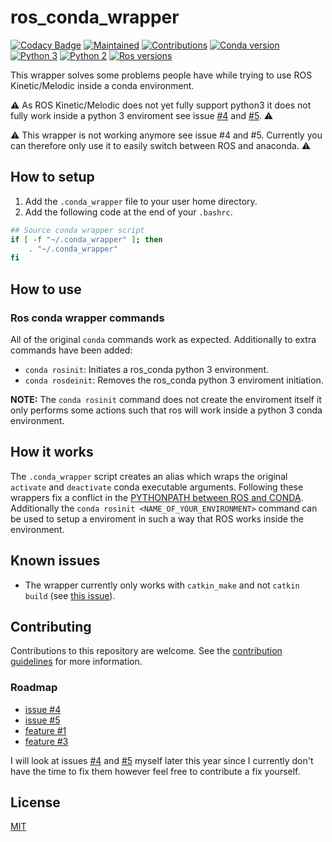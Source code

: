 # ros_conda_wrapper

[![Codacy Badge](https://api.codacy.com/project/badge/Grade/3bac6de9531d40e699010223fa5a0ddf)](https://app.codacy.com/app/rickstaa/ros_conda_wrapper?utm_source=github.com&utm_medium=referral&utm_content=rickstaa/ros_conda_wrapper&utm_campaign=Badge_Grade_Dashboard)
[![Maintained](https://img.shields.io/badge/Maintained%3F-yes-green)](https://github.com/rickstaa/ros_conda_wrapper/pulse)
[![Contributions](https://img.shields.io/badge/contributions-welcome-orange.svg)](contributing.md)
[![Conda version](https://img.shields.io/badge/conda-%3D%3E4.4-blue)](https://conda.io/en/latest/)
[![Python 3](https://img.shields.io/badge/python%203-3.7%20%7C%203.6%20%7C%203.5-yellow.svg)](https://www.python.org/)
[![Python 2](https://img.shields.io/badge/python%202-2.7%20%7C%202.6%20%7C%202.5-brightgreen.svg)](https://www.python.org/)
[![Ros versions](https://img.shields.io/badge/ROS%20versions-Melodic%20%7C%20Kinectic-brightgreen)](https://wiki.ros.org)

This wrapper solves some problems people have while trying to use ROS Kinetic/Melodic inside a conda environment.

:warning: As ROS Kinetic/Melodic does not yet fully support python3 it does not fully work inside a python 3 enviroment see issue [#4](https://github.com/rickstaa/ros_conda_wrapper/issues/4) and [#5](https://github.com/rickstaa/ros_conda_wrapper/issues/5). :warning:


:warning: This wrapper is not working anymore see issue #4 and #5. Currently you can therefore only use it to easily switch between ROS and anaconda. :warning:

## How to setup

1.  Add the `.conda_wrapper` file to your user home directory.
2.  Add the following code at the end of your `.bashrc`.

```bash
## Source conda wrapper script
if [ -f "~/.conda_wrapper" ]; then
    . "~/.conda_wrapper"
fi
```

## How to use

### Ros conda wrapper commands

All of the original `conda` commands work as expected. Additionally to extra commands have been added:

-   `conda rosinit`: Initiates a ros_conda python 3 environment.
-   `conda rosdeinit`: Removes the ros_conda python 3 enviroment initiation.

**NOTE:** The `conda rosinit` command does not create the enviroment itself it only performs some actions such that ros will work inside a python 3 conda environment.

## How it works

The `.conda_wrapper` script creates an alias which wraps the original `activate` and `deactivate` conda executable arguments. Following these wrappers fix a conflict in the [PYTHONPATH between ROS and CONDA](https://answers.ros.org/question/256886/conflict-anaconda-vs-ros-catking_pkg-not-found/). Additionally the `conda rosinit <NAME_OF_YOUR_ENVIRONMENT>` command can be used to setup a enviroment in such a way that ROS works inside the environment.

## Known issues
-  The wrapper currently only works with `catkin_make` and not `catkin build` (see [this issue](https://github.com/rickstaa/ros_conda_wrapper/issues/4)).

## Contributing

Contributions to this repository are welcome. See the [contribution guidelines](contributing.md) for more information.

### Roadmap

- [issue #4](https://github.com/rickstaa/ros_conda_wrapper/issues/4)
- [issue #5](https://github.com/rickstaa/ros_conda_wrapper/issues/5)
- [feature #1](https://github.com/rickstaa/ros_conda_wrapper/issues/1)
- [feature #3](https://github.com/rickstaa/ros_conda_wrapper/issues/3)

I will look at issues [#4](https://github.com/rickstaa/ros_conda_wrapper/issues/4) and [#5](https://github.com/rickstaa/ros_conda_wrapper/issues/5) myself later this year since I currently don't have the time to fix them however feel free to contribute a fix yourself.

## License

[MIT](LICENSE)
